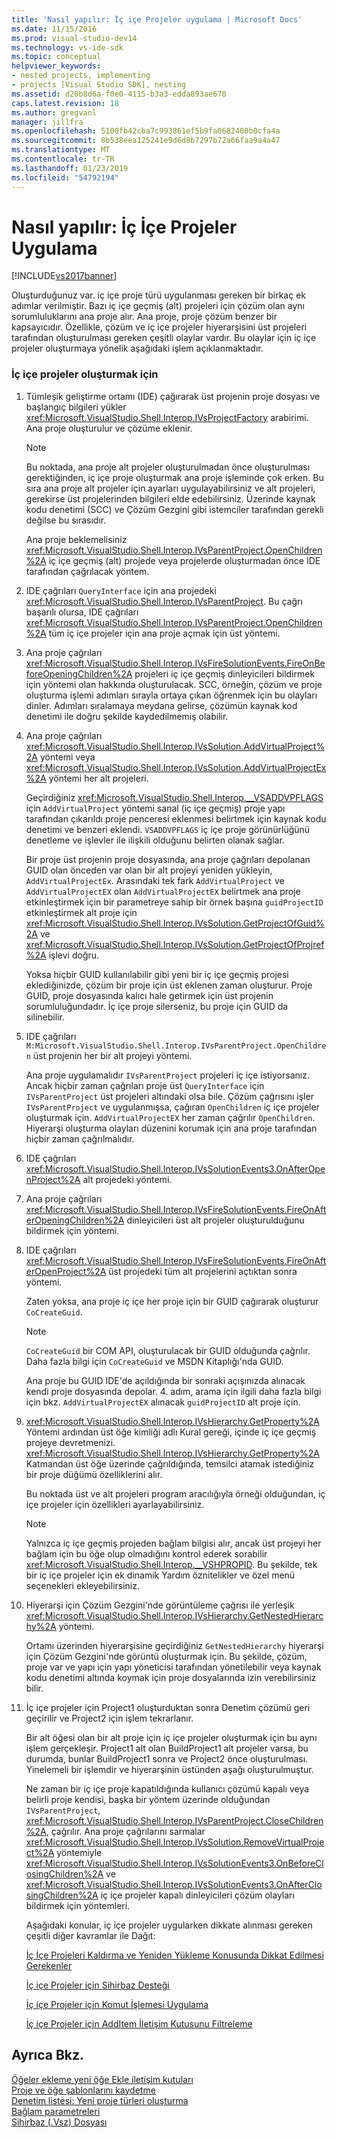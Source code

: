 ```yaml
---
title: 'Nasıl yapılır: İç içe Projeler uygulama | Microsoft Docs'
ms.date: 11/15/2016
ms.prod: visual-studio-dev14
ms.technology: vs-ide-sdk
ms.topic: conceptual
helpviewer_keywords:
- nested projects, implementing
- projects [Visual Studio SDK], nesting
ms.assetid: d20b8d6a-f0e0-4115-b3a3-edda893ae678
caps.latest.revision: 18
ms.author: gregvanl
manager: jillfra
ms.openlocfilehash: 5100fb42cba7c993861ef5b9fa0682400b0cfa4a
ms.sourcegitcommit: 8b538eea125241e9d6d8b7297b72a66faa9a4a47
ms.translationtype: MT
ms.contentlocale: tr-TR
ms.lasthandoff: 01/23/2019
ms.locfileid: "54792194"
---
```

# <a name="how-to-implement-nested-projects"></a>Nasıl yapılır: İç İçe Projeler Uygulama
[!INCLUDE[vs2017banner](../../includes/vs2017banner.md)]

Oluşturduğunuz var. iç içe proje türü uygulanması gereken bir birkaç ek adımlar verilmiştir. Bazı iç içe geçmiş (alt) projeleri için çözüm olan aynı sorumluluklarını ana proje alır. Ana proje, proje çözüm benzer bir kapsayıcıdır. Özellikle, çözüm ve iç içe projeler hiyerarşisini üst projeleri tarafından oluşturulması gereken çeşitli olaylar vardır. Bu olaylar için iç içe projeler oluşturmaya yönelik aşağıdaki işlem açıklanmaktadır.  
  
### <a name="to-create-nested-projects"></a>İç içe projeler oluşturmak için  
  
1. Tümleşik geliştirme ortamı (IDE) çağırarak üst projenin proje dosyası ve başlangıç bilgileri yükler <xref:Microsoft.VisualStudio.Shell.Interop.IVsProjectFactory> arabirimi. Ana proje oluşturulur ve çözüme eklenir.  
  
   > [!NOTE]
   >  Bu noktada, ana proje alt projeler oluşturulmadan önce oluşturulması gerektiğinden, iç içe proje oluşturmak ana proje işleminde çok erken. Bu sıra ana proje alt projeler için ayarları uygulayabilirsiniz ve alt projeleri, gerekirse üst projelerinden bilgileri elde edebilirsiniz. Üzerinde kaynak kodu denetimi (SCC) ve Çözüm Gezgini gibi istemciler tarafından gerekli değilse bu sırasıdır.  
  
    Ana proje beklemelisiniz <xref:Microsoft.VisualStudio.Shell.Interop.IVsParentProject.OpenChildren%2A> iç içe geçmiş (alt) projede veya projelerde oluşturmadan önce IDE tarafından çağrılacak yöntem.  
  
2. IDE çağrıları `QueryInterface` için ana projedeki <xref:Microsoft.VisualStudio.Shell.Interop.IVsParentProject>. Bu çağrı başarılı olursa, IDE çağrıları <xref:Microsoft.VisualStudio.Shell.Interop.IVsParentProject.OpenChildren%2A> tüm iç içe projeler için ana proje açmak için üst yöntemi.  
  
3. Ana proje çağrıları <xref:Microsoft.VisualStudio.Shell.Interop.IVsFireSolutionEvents.FireOnBeforeOpeningChildren%2A> projeleri iç içe geçmiş dinleyicileri bildirmek için yöntemi olan hakkında oluşturulacak. SCC, örneğin, çözüm ve proje oluşturma işlemi adımları sırayla ortaya çıkan öğrenmek için bu olayları dinler. Adımları sıralamaya meydana gelirse, çözümün kaynak kod denetimi ile doğru şekilde kaydedilmemiş olabilir.  
  
4. Ana proje çağrıları <xref:Microsoft.VisualStudio.Shell.Interop.IVsSolution.AddVirtualProject%2A> yöntemi veya <xref:Microsoft.VisualStudio.Shell.Interop.IVsSolution.AddVirtualProjectEx%2A> yöntemi her alt projeleri.  
  
    Geçirdiğiniz <xref:Microsoft.VisualStudio.Shell.Interop.__VSADDVPFLAGS> için `AddVirtualProject` yöntemi sanal (iç içe geçmiş) proje yapı tarafından çıkarıldı proje penceresi eklenmesi belirtmek için kaynak kodu denetimi ve benzeri eklendi. `VSADDVPFLAGS` iç içe proje görünürlüğünü denetleme ve işlevler ile ilişkili olduğunu belirten olanak sağlar.  
  
    Bir proje üst projenin proje dosyasında, ana proje çağrıları depolanan GUID olan önceden var olan bir alt projeyi yeniden yükleyin, `AddVirtualProjectEx`. Arasındaki tek fark `AddVirtualProject` ve `AddVirtualProjectEX` olan `AddVirtualProjectEX` belirtmek ana proje etkinleştirmek için bir parametreye sahip bir örnek başına `guidProjectID` etkinleştirmek alt proje için <xref:Microsoft.VisualStudio.Shell.Interop.IVsSolution.GetProjectOfGuid%2A> ve <xref:Microsoft.VisualStudio.Shell.Interop.IVsSolution.GetProjectOfProjref%2A> işlevi doğru.  
  
    Yoksa hiçbir GUID kullanılabilir gibi yeni bir iç içe geçmiş projesi eklediğinizde, çözüm bir proje için üst eklenen zaman oluşturur. Proje GUID, proje dosyasında kalıcı hale getirmek için üst projenin sorumluluğundadır. İç içe proje silerseniz, bu proje için GUID da silinebilir.  
  
5. IDE çağrıları `M:Microsoft.VisualStudio.Shell.Interop.IVsParentProject.OpenChildren` üst projenin her bir alt projeyi yöntemi.  
  
    Ana proje uygulamalıdır `IVsParentProject` projeleri iç içe istiyorsanız. Ancak hiçbir zaman çağrıları proje üst `QueryInterface` için `IVsParentProject` üst projeleri altındaki olsa bile. Çözüm çağrısını işler `IVsParentProject` ve uygulanmışsa, çağıran `OpenChildren` iç içe projeler oluşturmak için. `AddVirtualProjectEX` her zaman çağrılır `OpenChildren`. Hiyerarşi oluşturma olayları düzenini korumak için ana proje tarafından hiçbir zaman çağrılmalıdır.  
  
6. IDE çağrıları <xref:Microsoft.VisualStudio.Shell.Interop.IVsSolutionEvents3.OnAfterOpenProject%2A> alt projedeki yöntemi.  
  
7. Ana proje çağrıları <xref:Microsoft.VisualStudio.Shell.Interop.IVsFireSolutionEvents.FireOnAfterOpeningChildren%2A> dinleyicileri üst alt projeler oluşturulduğunu bildirmek için yöntemi.  
  
8. IDE çağrıları <xref:Microsoft.VisualStudio.Shell.Interop.IVsFireSolutionEvents.FireOnAfterOpenProject%2A> üst projedeki tüm alt projelerini açtıktan sonra yöntemi.  
  
    Zaten yoksa, ana proje iç içe her proje için bir GUID çağırarak oluşturur `CoCreateGuid`.  
  
   > [!NOTE]
   >  `CoCreateGuid` bir COM API, oluşturulacak bir GUID olduğunda çağrılır. Daha fazla bilgi için `CoCreateGuid` ve MSDN Kitaplığı'nda GUID.  
  
    Ana proje bu GUID IDE'de açıldığında bir sonraki açışınızda alınacak kendi proje dosyasında depolar. 4. adım, arama için ilgili daha fazla bilgi için bkz. `AddVirtualProjectEX` alınacak `guidProjectID` alt proje için.  
  
9. <xref:Microsoft.VisualStudio.Shell.Interop.IVsHierarchy.GetProperty%2A> Yöntemi ardından üst öğe kimliği adlı Kural gereği, içinde iç içe geçmiş projeye devretmenizi. <xref:Microsoft.VisualStudio.Shell.Interop.IVsHierarchy.GetProperty%2A> Katmandan üst öğe üzerinde çağrıldığında, temsilci atamak istediğiniz bir proje düğümü özelliklerini alır.  
  
     Bu noktada üst ve alt projeleri program aracılığıyla örneği olduğundan, iç içe projeler için özellikleri ayarlayabilirsiniz.  
  
    > [!NOTE]
    >  Yalnızca iç içe geçmiş projeden bağlam bilgisi alır, ancak üst projeyi her bağlam için bu öğe olup olmadığını kontrol ederek sorabilir <xref:Microsoft.VisualStudio.Shell.Interop.__VSHPROPID>. Bu şekilde, tek bir iç içe projeler için ek dinamik Yardım öznitelikler ve özel menü seçenekleri ekleyebilirsiniz.  
  
10. Hiyerarşi için Çözüm Gezgini'nde görüntüleme çağrısı ile yerleşik <xref:Microsoft.VisualStudio.Shell.Interop.IVsHierarchy.GetNestedHierarchy%2A> yöntemi.  
  
     Ortamı üzerinden hiyerarşisine geçirdiğiniz `GetNestedHierarchy` hiyerarşi için Çözüm Gezgini'nde görüntü oluşturmak için. Bu şekilde, çözüm, proje var ve yapı için yapı yöneticisi tarafından yönetilebilir veya kaynak kodu denetimi altında koymak için proje dosyalarında izin verebilirsiniz bilir.  
  
11. İç içe projeler için Project1 oluşturduktan sonra Denetim çözümü geri geçirilir ve Project2 için işlem tekrarlanır.  
  
     Bir alt öğesi olan bir alt proje için iç içe projeler oluşturmak için bu aynı işlem gerçekleşir. Project1 alt olan BuildProject1 alt projeler varsa, bu durumda, bunlar BuildProject1 sonra ve Project2 önce oluşturulması. Yinelemeli bir işlemdir ve hiyerarşinin üstünden aşağı oluşturulmuştur.  
  
     Ne zaman bir iç içe proje kapatıldığında kullanıcı çözümü kapalı veya belirli proje kendisi, başka bir yöntem üzerinde olduğundan `IVsParentProject`, <xref:Microsoft.VisualStudio.Shell.Interop.IVsParentProject.CloseChildren%2A>, çağrılır. Ana proje çağrılarını sarmalar <xref:Microsoft.VisualStudio.Shell.Interop.IVsSolution.RemoveVirtualProject%2A> yöntemiyle <xref:Microsoft.VisualStudio.Shell.Interop.IVsSolutionEvents3.OnBeforeClosingChildren%2A> ve <xref:Microsoft.VisualStudio.Shell.Interop.IVsSolutionEvents3.OnAfterClosingChildren%2A> iç içe projeler kapalı dinleyicileri çözüm olayları bildirmek için yöntemleri.  
  
    Aşağıdaki konular, iç içe projeler uygularken dikkate alınması gereken çeşitli diğer kavramlar ile Dağıt:  
  
    [İç İçe Projeleri Kaldırma ve Yeniden Yükleme Konusunda Dikkat Edilmesi Gerekenler](../../extensibility/internals/considerations-for-unloading-and-reloading-nested-projects.md)  
  
    [İç içe Projeler için Sihirbaz Desteği](../../extensibility/internals/wizard-support-for-nested-projects.md)  
  
    [İç içe Projeler için Komut İşlemesi Uygulama](../../extensibility/internals/implementing-command-handling-for-nested-projects.md)  
  
    [İç içe Projeler için AddItem İletişim Kutusunu Filtreleme](../../extensibility/internals/filtering-the-additem-dialog-box-for-nested-projects.md)  
  
## <a name="see-also"></a>Ayrıca Bkz.  
 [Öğeler ekleme yeni öğe Ekle iletişim kutuları](../../extensibility/internals/adding-items-to-the-add-new-item-dialog-boxes.md)   
 [Proje ve öğe şablonlarını kaydetme](../../extensibility/internals/registering-project-and-item-templates.md)   
 [Denetim listesi: Yeni proje türleri oluşturma](../../extensibility/internals/checklist-creating-new-project-types.md)   
 [Bağlam parametreleri](../../extensibility/internals/context-parameters.md)   
 [Sihirbaz (.Vsz) Dosyası](../../extensibility/internals/wizard-dot-vsz-file.md)
